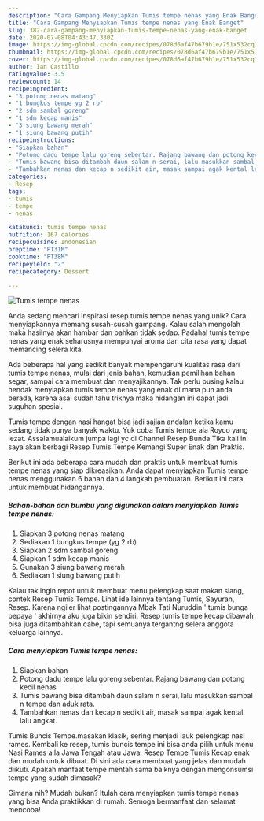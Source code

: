 ```yaml
---
description: "Cara Gampang Menyiapkan Tumis tempe nenas yang Enak Banget"
title: "Cara Gampang Menyiapkan Tumis tempe nenas yang Enak Banget"
slug: 382-cara-gampang-menyiapkan-tumis-tempe-nenas-yang-enak-banget
date: 2020-07-08T04:43:47.330Z
image: https://img-global.cpcdn.com/recipes/078d6af47b679b1e/751x532cq70/tumis-tempe-nenas-foto-resep-utama.jpg
thumbnail: https://img-global.cpcdn.com/recipes/078d6af47b679b1e/751x532cq70/tumis-tempe-nenas-foto-resep-utama.jpg
cover: https://img-global.cpcdn.com/recipes/078d6af47b679b1e/751x532cq70/tumis-tempe-nenas-foto-resep-utama.jpg
author: Ian Castillo
ratingvalue: 3.5
reviewcount: 14
recipeingredient:
- "3 potong nenas matang"
- "1 bungkus tempe yg 2 rb"
- "2 sdm sambal goreng"
- "1 sdm kecap manis"
- "3 siung bawang merah"
- "1 siung bawang putih"
recipeinstructions:
- "Siapkan bahan"
- "Potong dadu tempe lalu goreng sebentar. Rajang bawang dan potong kecil nenas"
- "Tumis bawang bisa ditambah daun salam n serai, lalu masukkan sambal n tempe dan aduk rata."
- "Tambahkan nenas dan kecap n sedikit air, masak sampai agak kental lalu angkat."
categories:
- Resep
tags:
- tumis
- tempe
- nenas

katakunci: tumis tempe nenas 
nutrition: 167 calories
recipecuisine: Indonesian
preptime: "PT31M"
cooktime: "PT38M"
recipeyield: "2"
recipecategory: Dessert

---
```



![Tumis tempe nenas](https://img-global.cpcdn.com/recipes/078d6af47b679b1e/751x532cq70/tumis-tempe-nenas-foto-resep-utama.jpg)

Anda sedang mencari inspirasi resep tumis tempe nenas yang unik? Cara menyiapkannya memang susah-susah gampang. Kalau salah mengolah maka hasilnya akan hambar dan bahkan tidak sedap. Padahal tumis tempe nenas yang enak seharusnya mempunyai aroma dan cita rasa yang dapat memancing selera kita.

Ada beberapa hal yang sedikit banyak mempengaruhi kualitas rasa dari tumis tempe nenas, mulai dari jenis bahan, kemudian pemilihan bahan segar, sampai cara membuat dan menyajikannya. Tak perlu pusing kalau hendak menyiapkan tumis tempe nenas yang enak di mana pun anda berada, karena asal sudah tahu triknya maka hidangan ini dapat jadi suguhan spesial.

Tumis tempe dengan nasi hangat bisa jadi sajian andalan ketika kamu sedang tidak punya banyak waktu. Yuk coba Tumis tempe ala Royco yang lezat. Assalamualaikum jumpa lagi yc di Channel Resep Bunda Tika kali ini saya akan berbagi Resep Tumis Tempe Kemangi Super Enak dan Praktis.


Berikut ini ada beberapa cara mudah dan praktis untuk membuat tumis tempe nenas yang siap dikreasikan. Anda dapat menyiapkan Tumis tempe nenas menggunakan 6 bahan dan 4 langkah pembuatan. Berikut ini cara untuk membuat hidangannya.

<!--inarticleads1-->

##### Bahan-bahan dan bumbu yang digunakan dalam menyiapkan Tumis tempe nenas:

1. Siapkan 3 potong nenas matang
1. Sediakan 1 bungkus tempe (yg 2 rb)
1. Siapkan 2 sdm sambal goreng
1. Siapkan 1 sdm kecap manis
1. Gunakan 3 siung bawang merah
1. Sediakan 1 siung bawang putih


Kalau tak ingin repot untuk membuat menu pelengkap saat makan siang, contek Resep Tumis Tempe. Lihat ide lainnya tentang Tumis, Sayuran, Resep. Karena ngiler lihat postingannya Mbak Tati Nuruddin &#39; tumis bunga pepaya &#39; akhirnya aku juga bikin sendiri. Resep tumis tempe kecap dibawah bisa juga ditambahkan cabe, tapi semuanya tergantng selera anggota keluarga lainnya. 

<!--inarticleads2-->

##### Cara menyiapkan Tumis tempe nenas:

1. Siapkan bahan
1. Potong dadu tempe lalu goreng sebentar. Rajang bawang dan potong kecil nenas
1. Tumis bawang bisa ditambah daun salam n serai, lalu masukkan sambal n tempe dan aduk rata.
1. Tambahkan nenas dan kecap n sedikit air, masak sampai agak kental lalu angkat.


Tumis Buncis Tempe.masakan klasik, sering menjadi lauk pelengkap nasi rames. Kembali ke resep, tumis buncis tempe ini bisa anda pilih untuk menu Nasi Rames a la Jawa Tengah atau Jawa. Resep Tempe Tumis Kecap enak dan mudah untuk dibuat. Di sini ada cara membuat yang jelas dan mudah diikuti. Apakah manfaat tempe mentah sama baiknya dengan mengonsumsi tempe yang sudah dimasak? 

Gimana nih? Mudah bukan? Itulah cara menyiapkan tumis tempe nenas yang bisa Anda praktikkan di rumah. Semoga bermanfaat dan selamat mencoba!
